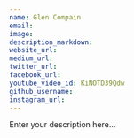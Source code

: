 ```yaml
---
name: Glen Compain
email:
image:
description_markdown:
website_url:
medium_url:
twitter_url:
facebook_url:
youtube_video_id: KiNOTD39Qdw
github_username:
instagram_url:
---
```


Enter your description here...
